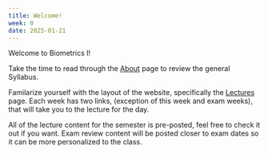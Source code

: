 ```yaml
---
title: Welcome!
week: 0
date: 2025-01-21
---
```


Welcome to Biometrics I!

Take the time to read through the [About](https://rmshksu.github.io/stat225_spring2025/about/) page to review the general Syllabus.

Familarize yourself with the layout of the website, specifically the [Lectures](https://rmshksu.github.io/stat225_spring2025/calendar/) page. Each week has two links, (exception of this week and exam weeks), that will take you to the lecture for the day.

All of the lecture content for the semester is pre-posted, feel free to check it out if you want. Exam review content will be posted closer to exam dates so it can be more personalized to the class.
